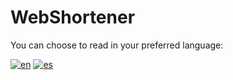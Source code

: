 # WebShortener

You can choose to read in your preferred language:

[![en](https://img.shields.io/badge/lang-en-red.svg)](./README.en.md)
[![es](https://img.shields.io/badge/lang-es-green.svg)](./README.es.md)
